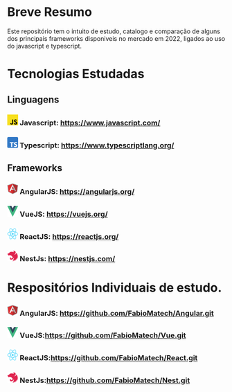 # Breve Resumo
Este repositório tem o intuito de estudo, catalogo e comparação de alguns dos principais frameworks disponiveis no mercado em 2022, ligados ao uso do javascript e typescript.

# Tecnologias Estudadas

## Linguagens

###  <img src="./images/javascript.png" width="25" height="25"> Javascript: <https://www.javascript.com/>



### <img src="./images/typescript.png" width="25" height="25"> Typescript: <https://www.typescriptlang.org/>



## Frameworks

### <img src="./images/AngularJS-Shield.svg" width="25" height="25"> AngularJS: <https://angularjs.org/>



### <img src="./images/Vue.js.png" width="25" height="25"> VueJS: <https://vuejs.org/>



### <img src="./images/react.png" width="25" height="25"> ReactJS: <https://reactjs.org/>



### <img src="./images/nest.svg" width="25" height="25">  NestJs: <https://nestjs.com/>



# Respositórios Individuais de estudo.

### <img src="./images/AngularJS-Shield.svg" width="25" height="25"> AngularJS: <https://github.com/FabioMatech/Angular.git>



### <img src="./images/Vue.js.png" width="25" height="25"> VueJS:<https://github.com/FabioMatech/Vue.git>


### <img src="./images/react.png" width="25" height="25"> ReactJS:<https://github.com/FabioMatech/React.git>



### <img src="./images/nest.svg" width="25" height="25">  NestJs:<https://github.com/FabioMatech/Nest.git>

